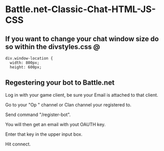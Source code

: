 # Battle.net-Classic-Chat-HTML-JS-CSS

If you want to change your chat window size do so within the divstyles.css @
---
```
div.window-location {
  width: 800px;
  height: 600px;
```

Regestering your bot to Battle.net
---
Log in with your game client, be sure your Email is attached to that client.

Go to your "Op <yourname>" channel or Clan channel your registered to.

Send command "/register-bot".

You will then get an email with yout OAUTH key.

Enter that key in the upper input box.

Hit connect.
